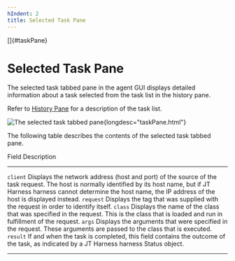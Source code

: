 ```yaml
---
hIndent: 2
title: Selected Task Pane
---
```


[]{#taskPane}

# Selected Task Pane

The selected task tabbed pane in the agent GUI displays detailed information about a task selected
from the task list in the history pane.

Refer to [History Pane](historyPane.html) for a description of the task list.

![The selected task tabbed pane](../../images/agentGUItasks.gif){longdesc="taskPane.html"}

The following table describes the contents of the selected task tabbed pane.

  Field       Description
  ----------- ----------------------------------------------------------------------------------------------------------------------------------------------------------------------------------------------------------------------------------------------
  `client`    Displays the network address (host and port) of the source of the task request. The host is normally identified by its host name, but if JT Harness harness cannot determine the host name, the IP address of the host is displayed instead.
  `request`   Displays the tag that was supplied with the request in order to identify itself.
  `class`     Displays the name of the class that was specified in the request. This is the class that is loaded and run in fulfillment of the request.
  `args`      Displays the arguments that were specified in the request. These arguments are passed to the class that is executed.
  `result`    If and when the task is completed, this field contains the outcome of the task, as indicated by a JT Harness harness Status object.

----------------------------------------------------------------------------------------------------



